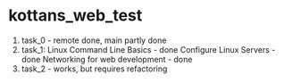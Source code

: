 # kottans_web_test
1. task_0 - remote done, main partly done
2. task_1:
Linux Command Line Basics - done
Configure Linux Servers - done
Networking for web development - done
3. task_2 - works, but requires refactoring
